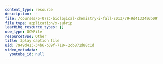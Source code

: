 ```yaml
---
content_type: resource
description: ''
file: /courses/5-07sc-biological-chemistry-i-fall-2013/7949d41334b6b09f71842cb872d88c1d_tFEBiKPv1e8.srt
file_type: application/x-subrip
learning_resource_types: []
ocw_type: OCWFile
resourcetype: Other
title: 3play caption file
uid: 7949d413-34b6-b09f-7184-2cb872d88c1d
video_metadata:
  youtube_id: null
---
```

